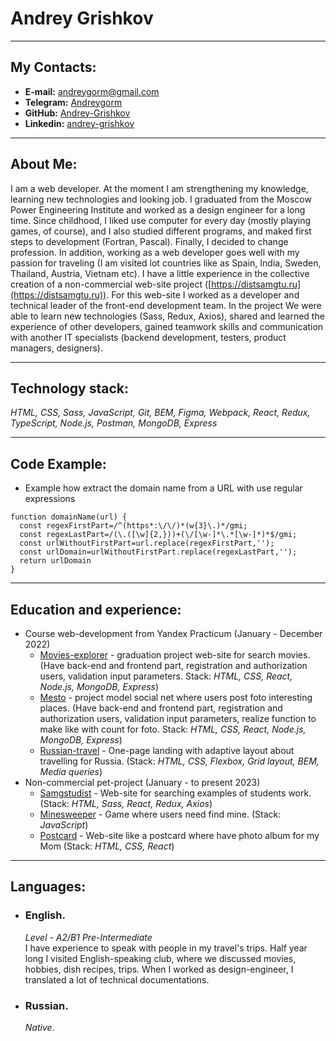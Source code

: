# Andrey Grishkov

---

## My Contacts:

- **E-mail:** [andreygorm@gmail.com](andreygorm@gmail.com)
- **Telegram:** [Andreygorm](https://t.me/Andreygorm)
- **GitHub:** [Andrey-Grishkov](https://github.com/Andrey-Grishkov)
- **Linkedin:** [andrey-grishkov](https://www.linkedin.com/in/andrey-grishkov/)

---

## About Me:

I am a web developer. At the moment I am strengthening my knowledge,
learning new technologies and looking job. I graduated from the
Moscow Power Engineering Institute and worked as a design engineer for a
long time. Since childhood, I liked use computer for every day
(mostly playing games, of course), and I also studied different programs,
and maked first steps to development (Fortran, Pascal). Finally,
I decided to change profession. In addition, working as a
web developer goes well with my passion for traveling (I am visited lot countries
like as Spain, India, Sweden, Thailand, Austria, Vietnam etc).
I have a little experience in the collective creation of a non-commercial
web-site project ([https://distsamgtu.ru](https://distsamgtu.ru)).
For this web-site I worked as a developer and technical
leader of the front-end development team. In the project We were able to learn
new technologies (Sass, Redux, Axios), shared and learned the experience
of other developers, gained teamwork skills and communication with another IT
specialists (backend development, testers, product managers, designers).

---

## Technology stack:

*HTML, CSS, Sass, JavaScript, Git, BEM, Figma, Webpack, React, Redux, 
TypeScript, Node.js, Postman, MongoDB, Express*

---

## Code Example:

- Example how extract the domain name from a URL with use regular expressions

```
function domainName(url) {
  const regexFirstPart=/^(https*:\/\/)*(w{3}\.)*/gmi;
  const regexLastPart=/(\.([\w]{2,}))+(\/[\w-]*\.*[\w-]*)*$/gmi;
  const urlWithoutFirstPart=url.replace(regexFirstPart,'');
  const urlDomain=urlWithoutFirstPart.replace(regexLastPart,'');
  return urlDomain
}
```

---

## Education and experience:

- Course web-development from Yandex Practicum (January - December 2022)
  - [Movies-explorer](https://github.com/Andrey-Grishkov/movies-explorer-frontend)
    \- graduation project web-site for search movies. 
    (Have back-end and frontend part, registration and authorization users, 
    validation input parameters. Stack: *HTML, CSS, React, Node.js, MongoDB, Express*)
  - [Mesto](https://github.com/Andrey-Grishkov/mesto-react-frontend)
    \- project model social net where users post foto interesting places.
    (Have back-end and frontend part, registration and authorization users,
    validation input parameters, realize function to make like with count for foto. 
    Stack: *HTML, CSS, React, Node.js, MongoDB, Express*)
  - [Russian-travel](https://github.com/Andrey-Grishkov/russian-travel)
    \- One-page landing with adaptive layout about travelling for Russia.
    (Stack: *HTML, CSS, Flexbox, Grid layout, BEM, Media queries*)
- Non-commercial pet-project (January - to present 2023)
  - [Samgstudist](https://github.com/Andrey-Grishkov/samgstudist)
    \- Web-site for searching examples of students work.
    (Stack: *HTML, Sass, React, Redux, Axios*)
  - [Minesweeper](https://github.com/Andrey-Grishkov/sapper)
    \- Game where users need find mine.
    (Stack: *JavaScript*)
  - [Postcard](https://github.com/Andrey-Grishkov/postcard-eight-march-for-mom)
    \- Web-site like a postcard where have photo album for my Mom
    (Stack: *HTML, CSS, React*)
---

## Languages:

 - ### English.  
   *Level \- A2/B1 Pre-Intermediate*   
   I have experience to speak with people in my travel's trips. Half year 
   long I visited English-speaking club, where we discussed movies, 
   hobbies, dish recipes, trips. When I worked as design-engineer, 
   I translated a lot of technical documentations.
- ### Russian.  
  *Native*.
